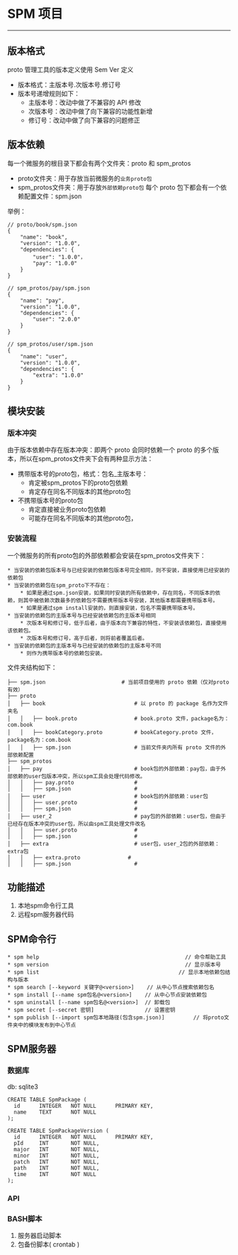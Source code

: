 # SPM 项目

---

## 版本格式
proto 管理工具的版本定义使用 Sem Ver 定义

* 版本格式：主版本号.次版本号.修订号
* 版本号递增规则如下：
	* 主版本号：改动中做了不兼容的 API 修改
	* 次版本号：改动中做了向下兼容的功能性新增
	* 修订号：改动中做了向下兼容的问题修正
	
## 版本依赖
每一个微服务的根目录下都会有两个文件夹：proto 和 spm_protos

* proto文件夹：用于存放当前微服务的`业务proto包`
* spm_protos文件夹：用于存放`外部依赖proto包`
每个 proto 包下都会有一个依赖配置文件：spm.json

举例：

	// proto/book/spm.json
	{
		"name": "book",
		"version": "1.0.0",
		"dependencies": {
			"user": "1.0.0"，
			"pay": "1.0.0"
		}
	}

	// spm_protos/pay/spm.json
	{
		"name": "pay",
		"version": "1.0.0",
		"dependencies": {
			"user": "2.0.0"
		}
	}

	// spm_protos/user/spm.json
	{
		"name": "user",
		"version": "1.0.0",
		"dependencies": {
			"extra": "1.0.0"
		}
	}

## 模块安装

### 版本冲突
由于版本依赖中存在版本冲突：即两个 proto 会同时依赖一个 proto 的多个版本，所以在spm_protos文件夹下会有两种显示方法：

* 携带版本号的proto包，格式：包名_主版本号：
	* 肯定被spm_protos下的proto包依赖
	* 肯定存在同名不同版本的其他proto包
* 不携带版本号的proto包
	* 肯定直接被业务proto包依赖
	* 可能存在同名不同版本的其他proto包，

### 安装流程
一个微服务的所有proto包的外部依赖都会安装在spm_protos文件夹下：

	* 当安装的依赖包版本号与已经安装的依赖包版本号完全相同，则不安装，直接使用已经安装的依赖包
	* 当安装的依赖包在spm_proto下不存在：
		* 如果是通过spm.json安装，如果同时安装的所有依赖中，存在同名，不同版本的依赖，则其中被依赖次数最多的依赖包不需要携带版本号安装，其他版本都需要携带版本号。
		* 如果是通过spm install安装的，则直接安装，包名不需要携带版本号。
	* 当安装的依赖包的主版本号与已经安装依赖包的主版本号相同
		* 次版本号和修订号，低于后者，由于版本向下兼容的特性，不安装该依赖包，直接使用该依赖包。
		* 次版本号和修订号，高于后者，则将前者覆盖后者。
	* 当安装的依赖包的主版本号与已经安装的依赖包的主版本号不同
		* 则作为携带版本号的依赖包安装。
		
文件夹结构如下：

	├── spm.json                        # 当前项目使用的 proto 依赖（仅对proto有效）             
	├── proto              
	│   ├── book                   			# 以 proto 的 package 名作为文件夹名
	│   │   ├── book.proto              	# book.proto 文件，package名为：com.book
	│   │   ├── bookCategory.proto          # bookCategory.proto 文件，package名为：com.book
	│   │   ├── spm.json             		# 当前文件夹内所有 proto 文件的外部依赖配置 
	├── spm_protos
	│   ├── pay                   			# book包的外部依赖：pay包，由于外部依赖的user包版本冲突，所以spm工具会处理代码修改。
	│   │   ├── pay.proto               	# 
	│   │   ├── spm.json              		#                        	
	│   ├── user                   			# book包的外部依赖：user包
	│   │   ├── user.proto               	# 
	│   │   ├── spm.json              		# 
	│   ├── user_2                   		# pay包的外部依赖：user包，但由于已经存在版本冲突的user包，所以由spm工具处理文件改名
	│   │   ├── user.proto               	# 
	│   │   ├── spm.json              		# 
	│   ├── extra                   		# user包，user_2包的外部依赖：extra包
	│   │   ├── extra.proto               # 
	│   │   ├── spm.json              		# 
	
	
## 功能描述
1. 本地spm命令行工具
2. 远程spm服务器代码

## SPM命令行

	* spm help         							            // 命令帮助工具
	* spm version     							            // 显示版本号
	* spm list            						          // 显示本地依赖包结构与版本
	* spm search [--keyword 关键字@<version>] 	  // 从中心节点搜索依赖包名
	* spm install [--name spm包名@<version>]    // 从中心节点安装依赖包 
	* spm uninstall [--name spm包名@<version>]  // 卸载包
	* spm secret [--secret 密钥]                // 设置密钥
	* spm publish [--import spm包本地路径(包含spm.json)]	      // 将proto文件夹中的模块发布到中心节点
	
## SPM服务器

### 数据库
db: sqlite3

    CREATE TABLE SpmPackage (
      id      INTEGER   NOT NULL      PRIMARY KEY,
      name    TEXT      NOT NULL
    );
    
    CREATE TABLE SpmPackageVersion (
      id      INTEGER   NOT NULL      PRIMARY KEY,
      pId     INT       NOT NULL,
      major   INT       NOT NULL,
      minor   INT       NOT NULL,
      patch   INT       NOT NULL,
      path    INT       NOT NULL,
      time    INT       NOT NULL
    );

### API

### BASH脚本
1. 服务器启动脚本
2. 包备份脚本( crontab )

